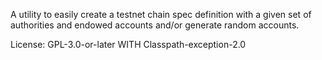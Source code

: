 A utility to easily create a testnet chain spec definition with a given set of authorities and endowed accounts and/or generate random accounts.

License: GPL-3.0-or-later WITH Classpath-exception-2.0
